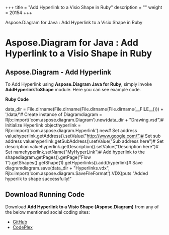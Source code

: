 +++
title = "Add Hyperlink to a Visio Shape in Ruby" 
description = "" 
weight = 20154 
+++

Aspose.Diagram for Java : Add Hyperlink to a Visio Shape in Ruby  

# Aspose.Diagram for Java : Add Hyperlink to a Visio Shape in Ruby


## Aspose.Diagram - Add Hyperlink

To Add Hyperlink using **Aspose.Diagram Java for Ruby**, simply invoke **AddHyperlinkToShape** module. Here you can see example code.

**Ruby Code**

data\_dir = File.dirname(File.dirname(File.dirname(File.dirname(\_\_FILE\_\_)))) + '/data/'# Create instance of Diagramdiagram = Rjb::import('com.aspose.diagram.Diagram').new(data\_dir + "Drawing.vsd")# Initialize Hyperlink objecthyperlink = Rjb::import('com.aspose.diagram.Hyperlink').new# Set address valuehyperlink.getAddress().setValue("http://www.google.com/")# Set sub address valuehyperlink.getSubAddress().setValue("Sub address here")# Set description valuehyperlink.getDescription().setValue("Description here")# Set namehyperlink.setName("MyHyperLink")# Add hyperlink to the shapediagram.getPages().getPage("Flow 1").getShapes().getShape(1).getHyperlinks().add(hyperlink)# Save diagramdiagram.save(data\_dir + "Hyperlinks.vdx", Rjb::import('com.aspose.diagram.SaveFileFormat').VDX)puts "Added hyperlik to shape successfully!"

## Download Running Code

Download **Add Hyperlink to a Visio Shape (Aspose.Diagram)** from any of the below mentioned social coding sites:

*   [GitHub](https://github.com/asposediagram/Aspose.Diagram-for-Java/blob/master/Plugins/Aspose_Diagram_Java_for_Ruby/lib/asposediagramjava/Hyperlinks/addhyperlinktoshape.rb)
*   [CodePlex](https://asposediagramjavaruby.codeplex.com/SourceControl/latest#lib/asposediagramjava/Hyperlinks/addhyperlinktoshape.rb)

